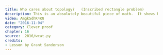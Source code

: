 ```yaml
---
title: Who cares about topology?   (Inscribed rectangle problem)
description: This is an absolutely beautiful piece of math.  It shows how certain ideas from topology, such as the mobius strip, can be used to solve a slightly softer form of an unsolved problem in geometry.
video: AmgkSdhK4K8
date: "2016-11-04"
category: Clever proof
chapter: 16
source: _2016/wcat.py
credits:
- Lesson by Grant Sanderson
---
```

